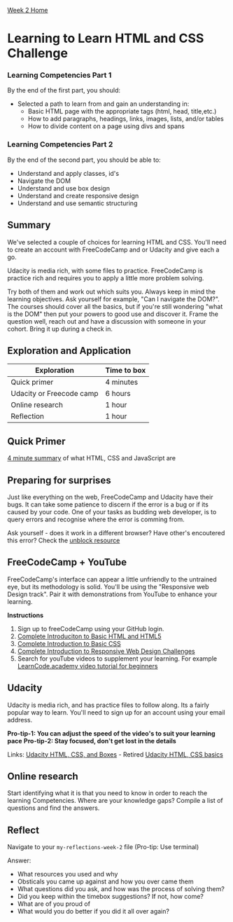 [Week 2 Home](README.md)

# Learning to Learn HTML and CSS Challenge 

### Learning Competencies Part 1
By the end of the first part, you should:
* Selected a path to learn from and gain an understanding in: 
  * Basic HTML page with the appropriate tags (html, head, title,etc.)
  * How to add paragraphs, headings, links, images, lists, and/or tables  
  * How to divide content on a page using divs and spans

### Learning Competencies Part 2
By the end of the second part, you should be able to:

* Understand and apply classes, id's  
* Navigate the DOM 
* Understand and use box design 
* Understand and create responsive design 
* Understand and use semantic structuring 


## Summary
We've selected a couple of choices for learning HTML and CSS. You'll need to create an account with FreeCodeCamp and or Udacity and give each a go. 

Udacity is media rich, with some files to practice.
FreeCodeCamp is practice rich and requires you to apply a little more problem solving. 

Try both of them and work out which suits you. Always keep in mind the learning objectives. Ask yourself for example, "Can I navigate the DOM?". The courses should cover all the basics, but if you're still wondering "what is the DOM" then put your powers to good use and discover it. Frame the question well, reach out and have a discussion with someone in your cohort. Bring it up during a check in. 


## Exploration and Application

Exploration | Time to box |
------------|----------|
Quick primer | 4 minutes 
Udacity or Freecode camp | 6 hours 
Online research | 1 hour |
Reflection | 1 hour


## Quick Primer 
[4 minute summary](https://www.youtube.com/watch?v=gT0Lh1eYk78) of what HTML, CSS and JavaScript are 

## Preparing for surprises
Just like everything on the web, FreeCodeCamp and Udacity have their bugs. It can take some patience to discern if the error is a bug or if its caused by your code. One of your tasks as budding web developer, is to query errors and recognise where the error is comming from.

Ask yourself - does it work in a different browser? Have other's encoutered this error? Check the [unblock resource](../resources/getting-unblocked.md) 


## FreeCodeCamp + YouTube

FreeCodeCamp's interface can appear a little unfriendly to the untrained eye, but its methodology is solid. You'll be using the "Responsive web Design track". Pair it with demonstrations from YouTube to enhance your learning. 

__Instructions__
1. Sign up to freeCodeCamp using your GitHub login. 
2. [Complete Introduciton to Basic HTML and HTML5](https://learn.freecodecamp.org/responsive-web-design/basic-html-and-html5)  
3. [Complete Introduction to Basic CSS](https://learn.freecodecamp.org/responsive-web-design/basic-css)  
4. [Complete Introduction to Responsive Web Design Challenges](https://learn.freecodecamp.org/responsive-web-design/responsive-web-design-principles/)
5. Search for youTube videos to supplement your learning. For example [LearnCode.academy video tutorial for beginners](https://www.youtube.com/watch?v=3JluqTojuME&list=PLoYCgNOIyGAB_8_iq1cL8MVeun7cB6eNc&index=1)


## Udacity 

Udacity is media rich, and has practice files to follow along. Its a fairly popular way to learn. You'll need to sign up for an account using your email address. 

__Pro-tip-1: You can adjust the speed of the video's to suit your learning pace__
__Pro-tip-2: Stay focused, don't get lost in the details__

Links:
[Udacity HTML, CSS, and Boxes](https://classroom.udacity.com/courses/ud304) - Retired
[Udacity HTML, CSS basics](https://www.udacity.com/course/intro-to-html-and-css--ud001)


 ## Online research 
 Start identifying what it is that you need to know in order to reach the learning Competencies. Where are your knowledge gaps? Compile a list of questions and find the answers. 

 
## Reflect
Navigate to your `my-reflections-week-2` file (Pro-tip: Use terminal) 

Answer: 

- What resources you used and why 
- Obsticals you came up against and how you over came them
- What questions did you ask, and how was the process of solving them? 
- Did you keep within the timebox suggestions? If not, how come?
- What are of you proud of 
- What would you do better if you did it all over again? 


